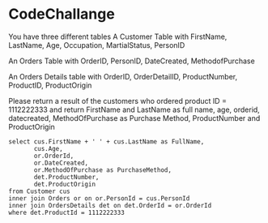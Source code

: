 
# CodeChallange

You have three different tables
A Customer Table with FirstName, LastName, Age, Occupation, MartialStatus, PersonID

An Orders Table with OrderID, PersonID, DateCreated, MethodofPurchase

An Orders Details table with OrderID, OrderDetailID, ProductNumber, ProductID, ProductOrigin

Please return a result of the customers who ordered product ID = 1112222333 and return
FirstName and LastName as full name, age, orderid, datecreated, MethodOfPurchase as Purchase Method, ProductNumber and ProductOrigin

    select cus.FirstName + ' ' + cus.LastName as FullName,
		   cus.Age,
		   or.OrderId,
		   or.DateCreated,
		   or.MethodOfPurchase as PurchaseMethod,
		   det.ProductNumber,
		   det.ProductOrigin
    from Customer cus
    inner join Orders or on or.PersonId = cus.PersonId
    inner join OrdersDetails det on det.OrderId = or.OrderId
    where det.ProductId = 1112222333
